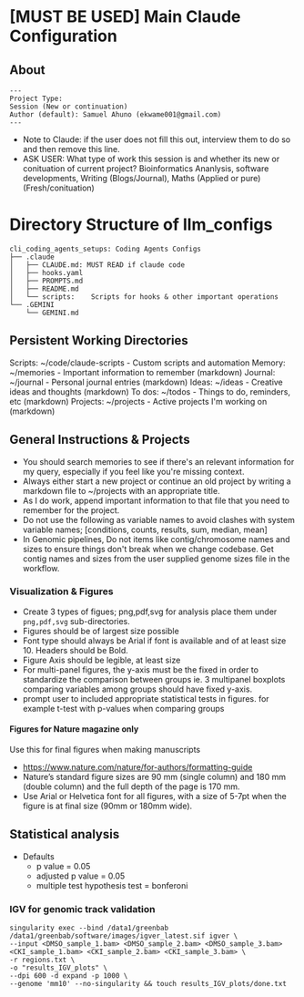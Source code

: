 # [MUST BE USED] Main Claude Configuration
## About 
    --- 
    Project Type:
    Session (New or continuation)
    Author (default): Samuel Ahuno (ekwame001@gmail.com) 
    ---
- Note to Claude: if the user does not fill this out, interview them to do so and then remove this line.
- ASK USER: What type of work this session is and whether its new or conituation of current project? 
Bioinformatics Ananlysis, software developments, Writing (Blogs/Journal), Maths (Applied or pure) (Fresh/conituation)


# Directory Structure of llm_configs
```
cli_coding_agents_setups: Coding Agents Configs
├── .claude
│   ├── CLAUDE.md: MUST READ if claude code
│   ├── hooks.yaml
│   ├── PROMPTS.md
│   ├── README.md
│   └── scripts:    Scripts for hooks & other important operations
└── .GEMINI
    └── GEMINI.md
```



## Persistent Working Directories 
Scripts: ~/code/claude-scripts - Custom scripts and automation
Memory: ~/memories - Important information to remember (markdown)
Journal: ~/journal - Personal journal entries (markdown)
Ideas: ~/ideas - Creative ideas and thoughts (markdown)
To dos: ~/todos - Things to do, reminders, etc (markdown)
Projects: ~/projects - Active projects I'm working on (markdown)

## General Instructions & Projects
- You should search memories to see if there's an relevant information for my query, especially if you feel like you're missing context.
- Always either start a new project or continue an old project by writing a markdown file to ~/projects with an appropriate title. 
- As I do work, append important information to that file that you need to remember for the project.
- Do not use the following as variable names to avoid clashes with system variable names; [conditions, counts, results, sum, median, mean]
- In Genomic pipelines, Do not items like contig/chromosome names and sizes to ensure things don't break when we change codebase. Get contig names and sizes from the user supplied genome sizes file in the workflow.


### Visualization & Figures 
- Create 3 types of figues; png,pdf,svg for analysis place them under `png,pdf,svg` sub-directories.
- Figures should be of largest size possible
- Font type should always be Arial if font is available and of at least size 10. Headers should be Bold.
- Figure Axis should be legible, at least size 
- For multi-panel figures, the y-axis must be the fixed in order to standardize the comparison between groups ie. 3 multipanel boxplots comparing variables among groups should have fixed y-axis.
- prompt user to included appropriate statistical tests in figures. for example t-test with p-values when comparing groups

#### Figures for Nature magazine only
Use this for final figures when making manuscripts
- https://www.nature.com/nature/for-authors/formatting-guide
- Nature’s standard figure sizes are 90 mm (single column) and 180 mm (double column) and the full depth of the page is 170 mm.
- Use Arial or Helvetica font for all figures, with a size of 5-7pt when the figure is at final size (90mm or 180mm wide). 


## Statistical analysis
- Defaults 
    - p value = 0.05
    - adjusted p value = 0.05
    - multiple test hypothesis test = bonferoni
    

### IGV for genomic track validation
```
singularity exec --bind /data1/greenbab /data1/greenbab/software/images/igver_latest.sif igver \
--input <DMSO_sample_1.bam> <DMSO_sample_2.bam> <DMSO_sample_3.bam> <CKI_sample_1.bam> <CKI_sample_2.bam> <CKI_sample_3.bam> \
-r regions.txt \
-o "results_IGV_plots" \
--dpi 600 -d expand -p 1000 \
--genome 'mm10' --no-singularity && touch results_IGV_plots/done.txt

